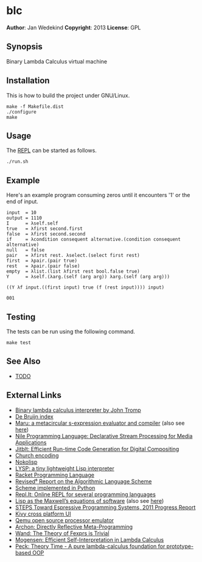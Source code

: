 blc
===

**Author**:       Jan Wedekind
**Copyright**:    2013
**License**:      GPL

Synopsis
--------

Binary Lambda Calculus virtual machine

Installation
------------

This is how to build the project under GNU/Linux.

    make -f Makefile.dist
    ./configure
    make

Usage
-----

The [REPL](http://en.wikipedia.org/wiki/Read-eval-print\_loop) can be started as follows.

    ./run.sh

Example
-------

Here's an example program consuming zeros until it encounters '1' or the end of input.

    input  = 10
    output = 1110
    I      = λself.self
    true   = λfirst second.first
    false  = λfirst second.second
    if     = λcondition consequent alternative.(condition consequent alternative)
    null   = false
    pair   = λfirst rest. λselect.(select first rest)
    first  = λpair.(pair true)
    rest   = λpair.(pair false)
    empty  = λlist.(list λfirst rest bool.false true)
    Y      = λself.(λarg.(self (arg arg)) λarg.(self (arg arg)))

    ((Y λf input.((first input) true (f (rest input)))) input)

    001

Testing
-------

The tests can be run using the following command.

    make test

See Also
--------

* [TODO](TODO.html)

External Links
--------------

* [Binary lambda calculus interpreter by John Tromp](http://homepages.cwi.nl/~tromp/cl/cl.html)
* [De Bruijn index](http://en.wikipedia.org/wiki/De\_Bruijn\_index)
* [Maru: a metacircular s-expression evaluator and compiler](http://piumarta.com/software/maru/) (also see [here](https://github.com/kstephens/maru))
* [Nile Programming Language: Declarative Stream Processing for Media Applications](https://github.com/damelang/nile)
* [Jitblt: Efficient Run-time Code Generation for Digital Compositing](http://www.vpri.org/pdf/tr2008002\_jitblt.pdf)
* [Church encoding](http://en.wikipedia.org/wiki/Church\_encoding)
* [Nokolisp](http://koti.welho.com/tnoko/Nokolisp.htm)
* [LYSP: a tiny lightweight Lisp interpreter](http://piumarta.com/software/lysp/)
* [Racket Programming Language](http://www.racket-lang.org/)
* [Revised⁶ Report on the Algorithmic Language Scheme](http://www.r6rs.org/)
* [Scheme implemented in Python](https://github.com/codebox/scheme-interpreter/blob/master/scheme.py)
* [Repl.It: Online REPL for several programming languages](http://repl.it/)
* [Lisp as the Maxwell’s equations of software](http://www.michaelnielsen.org/ddi/lisp-as-the-maxwells-equations-of-software/) (also see [here](http://gliese1337.blogspot.co.uk/2012/04/schrodingers-equation-of-software.html))
* [STEPS Toward Espressive Programming Systems, 2011 Progress Report](http://www.vpri.org/pdf/tr2011004\_steps11.pdf)
* [Kivy cross platform UI](http://kivy.org/)
* [Qemu open source processor emulator](http://qemu.org/Manual)
* [Archon: Directly Reflective Meta-Programming](http://homepage.divms.uiowa.edu/~astump/papers/archon.pdf)
* [Wand: The Theory of Fexprs is Trivial](ftp://ftp.ccs.neu.edu/pub/people/wand/papers/fexprs.ps)
* [Mogensen: Efficient Self-Interpretation in Lambda Calculus](http://repository.readscheme.org/ftp/papers/topps/D-128.pdf)
* [Peck: Theory Time - A pure lambda-calculus foundation for prototype-based OOP](http://blog.suspended-chord.info/2012/10/19/theory-time-a-pure-lambda-calculus-foundation-for-prototype-based-oop/)
